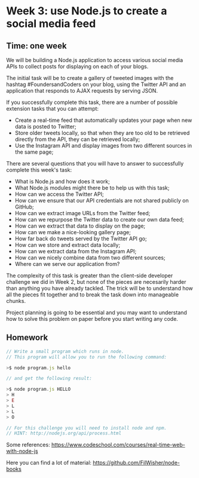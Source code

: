 # Week 3: use Node.js to create a social media feed

## Time: one week

We will be building a Node.js application to access various social media APIs to collect posts for displaying on each of your blogs.

The initial task will be to create a gallery of tweeted images with the hashtag #FoundersandCoders on your blog, using the Twitter API and an application that responds to AJAX requests by serving JSON.

If you successfully complete this task, there are a number of possible extension tasks that you can attempt:
- Create a real-time feed that automatically updates your page when new data is posted to Twitter;
- Store older tweets locally, so that when they are too old to be retrieved directly from the API, they can be retrieved locally;
- Use the Instagram API and display images from two different sources in the same page;

There are several questions that you will have to answer to successfully complete this week's task:

- What is Node.js and how does it work;
- What Node.js modules might there be to help us with this task;
- How can we access the Twitter API;
- How can we ensure that our API credentials are not shared publicly on GitHub;
- How can we extract image URLs from the Twitter feed;
- How can we repurpose the Twitter data to create our own data feed;
- How can we extract that data to display on the page;
- How can we make a nice-looking gallery page;
- How far back do tweets served by the Twitter API go;
- How can we store and extract data locally;
- How can we extract data from the Instagram API;
- How can we nicely combine data from two different sources;
- Where can we serve our application from?

The complexity of this task is greater than the client-side developer challenge we did in Week 2, but none of the pieces are necesarily harder than anything you have already tackled. The trick will be to understand how all the pieces fit together and to break the task down into manageable chunks.

Project planning is going to be essential and you may want to understand how to solve this problem on paper before you start writing any code.

## Homework

```js
// Write a small program which runs in node.
// This program will allow you to run the following command:

>$ node program.js hello

// and get the following result:

>$ node program.js HELLO
> H
> E
> L
> L
> O

// For this challenge you will need to install node and npm.
// HINT: http://nodejs.org/api/process.html
```

Some references: https://www.codeschool.com/courses/real-time-web-with-node-js

Here you can find a lot of material: https://github.com/FilWisher/node-books